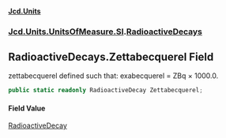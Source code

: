 #### [Jcd.Units](index.md 'index')

### [Jcd.Units.UnitsOfMeasure.SI](Jcd.Units.UnitsOfMeasure.SI.md 'Jcd.Units.UnitsOfMeasure.SI').[RadioactiveDecays](RadioactiveDecays.md 'Jcd.Units.UnitsOfMeasure.SI.RadioactiveDecays')

## RadioactiveDecays.Zettabecquerel Field

zettabecquerel defined such that: exabecquerel = ZBq × 1000.0.

```csharp
public static readonly RadioactiveDecay Zettabecquerel;
```

#### Field Value

[RadioactiveDecay](RadioactiveDecay.md 'Jcd.Units.UnitTypes.RadioactiveDecay')